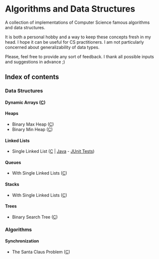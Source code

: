 # Algorithms and Data Structures

A collection of implementations of Computer Science famous algorithms and data structures.

It is both a personal hobby and a way to keep these concepts fresh in my head. I hope it can be useful for CS practitioners. I am not particularly concerned about generalizability of data types.

Please, feel free to provide any sort of feedback. I thank all possible inputs and suggestions in advance ;)

## Index of contents

### Data Structures

#### Dynamic Arrays ([C](../master/C/DataStructures/DynamicArrays))

#### Heaps
- Binary Max Heap ([C](../master/C/DataStructures/Heaps/BinaryHeaps))
- Binary Min Heap ([C](../master/C/DataStructures/Heaps/BinaryHeaps))

#### Linked Lists
- Single Linked List ([C](../master/C/DataStructures/LinkedLists/SingleLinkedLists) | [Java](../master/Java/src/datastructures/linkedlists/singlelinkedlists) - [JUnit Tests](../master/Java/test/datastructures/linkedlists/singlelinkedlists))

#### Queues
- With Single Linked Lists ([C](../master/C/DataStructures/Queues/WithSingleLinkedLists))

#### Stacks
- With Single Linked Lists ([C](../master/C/DataStructures/Stacks/WithSingleLinkedLists))

#### Trees
- Binary Search Tree ([C](../master/C/DataStructures/Trees/BinarySearchTrees))

### Algorithms

#### Synchronization

- The Santa Claus Problem ([C](../master/C/Algorithms/Synchronization/TheSantaClausProblem/Semaphores))